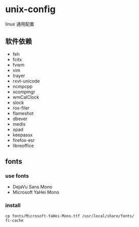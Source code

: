# unix-config
linux 通用配置


## 软件依赖

* feh
* fcitx
* fvwm
* vim
* trayer
* rxvt-unicode
* ncmpcpp
* xcompmgr
* wmCalClock
* slock
* rox-filer
* flameshot
* dbever
* medis
* xpad
* keepassx
* firefox-esr
* libreoffice


## fonts


### use fonts

* DejaVu Sans Mono
* Microsoft YaHei Mono


### install

    cp fonts/Microsoft-YaHei-Mono.ttf /usr/local/share/fonts/
	fc-cache
